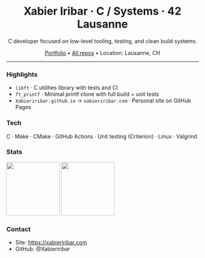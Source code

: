 <!-- Title -->
<h1 align="center">Xabier Iribar · C / Systems · 42 Lausanne</h1>

<!-- One-liner -->
<p align="center">C developer focused on low-level tooling, testing, and clean build systems.</p>

<!-- Quick facts -->
<p align="center">
<a href="https://xabieriribar.com">Portfolio</a> •
<a href="https://github.com/Xabieriribar?tab=repositories">All repos</a> •
Location: Lausanne, CH
</p>

---

### Highlights
- `libft` · C utilities library with tests and CI
- `ft_printf` · Minimal printf clone with full build + unit tests
- `Xabieriribar.github.io` → `xabieriribar.com` · Personal site on GitHub Pages

### Tech
C · Make · CMake · GitHub Actions · Unit testing (Criterion) · Linux · Valgrind

### Stats
<!-- Optional, swap in your preferred cards -->
<img src="https://github-readme-stats.vercel.app/api?username=Xabieriribar&show_icons=true" height="140" />
<img src="https://github-readme-stats.vercel.app/api/top-langs/?username=Xabieriribar&layout=compact" height="140" />

### Contact
- Site: https://xabieriribar.com
- GitHub: @Xabieriribar

<!--
**Xabieriribar/Xabieriribar** is a ✨ _special_ ✨ repository because its `README.md` (this file) appears on your GitHub profile.

Here are some ideas to get you started:

- 🔭 I’m currently working on ...
- 🌱 I’m currently learning ...
- 👯 I’m looking to collaborate on ...
- 🤔 I’m looking for help with ...
- 💬 Ask me about ...
- 📫 How to reach me: ...
- 😄 Pronouns: ...
- ⚡ Fun fact: ...
-->

